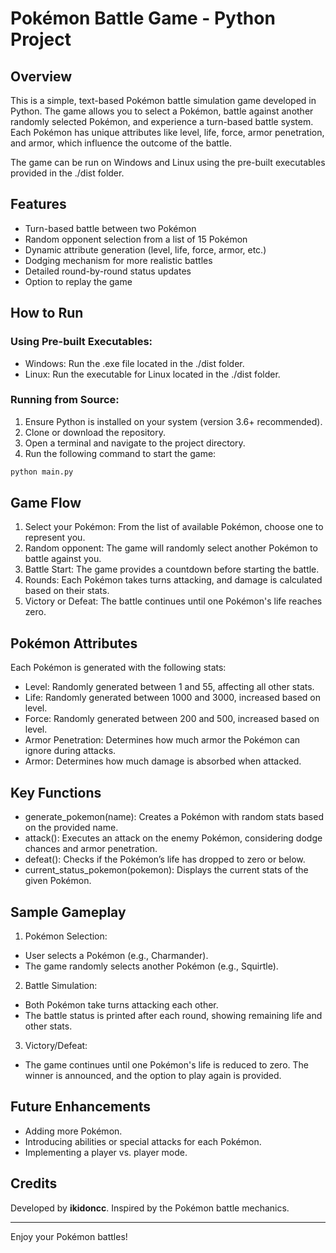 # Pokémon Battle Game - Python Project


## Overview
This is a simple, text-based Pokémon battle simulation game developed in Python. The game allows you to select a Pokémon, battle against another randomly selected Pokémon, and experience a turn-based battle system. Each Pokémon has unique attributes like level, life, force, armor penetration, and armor, which influence the outcome of the battle.

The game can be run on Windows and Linux using the pre-built executables provided in the ./dist folder.

## Features
- Turn-based battle between two Pokémon
- Random opponent selection from a list of 15 Pokémon
- Dynamic attribute generation (level, life, force, armor, etc.)
- Dodging mechanism for more realistic battles
- Detailed round-by-round status updates
- Option to replay the game

## How to Run
### Using Pre-built Executables:
- Windows: Run the .exe file located in the ./dist folder.
- Linux: Run the executable for Linux located in the ./dist folder.

### Running from Source:
1. Ensure Python is installed on your system (version 3.6+ recommended).
2. Clone or download the repository.
3. Open a terminal and navigate to the project directory.
4. Run the following command to start the game:
```bash
python main.py
```

## Game Flow
1. Select your Pokémon: From the list of available Pokémon, choose one to represent you.
2. Random opponent: The game will randomly select another Pokémon to battle against you.
3. Battle Start: The game provides a countdown before starting the battle.
4. Rounds: Each Pokémon takes turns attacking, and damage is calculated based on their stats.
5. Victory or Defeat: The battle continues until one Pokémon's life reaches zero.

## Pokémon Attributes
Each Pokémon is generated with the following stats:

- Level: Randomly generated between 1 and 55, affecting all other stats.
- Life: Randomly generated between 1000 and 3000, increased based on level.
- Force: Randomly generated between 200 and 500, increased based on level.
- Armor Penetration: Determines how much armor the Pokémon can ignore during attacks.
- Armor: Determines how much damage is absorbed when attacked.

## Key Functions
- generate_pokemon(name): Creates a Pokémon with random stats based on the provided name.
- attack(): Executes an attack on the enemy Pokémon, considering dodge chances and armor penetration.
- defeat(): Checks if the Pokémon’s life has dropped to zero or below.
- current_status_pokemon(pokemon): Displays the current stats of the given Pokémon.

## Sample Gameplay

1. Pokémon Selection:
- User selects a Pokémon (e.g., Charmander).
- The game randomly selects another Pokémon (e.g., Squirtle).

2. Battle Simulation:
- Both Pokémon take turns attacking each other.
- The battle status is printed after each round, showing remaining life and other stats.

3. Victory/Defeat:

- The game continues until one Pokémon's life is reduced to zero. The winner is announced, and the option to play again is provided.

## Future Enhancements
- Adding more Pokémon.
- Introducing abilities or special attacks for each Pokémon.
- Implementing a player vs. player mode.

## Credits
Developed by **ikidoncc**. Inspired by the Pokémon battle mechanics.

---

Enjoy your Pokémon battles!
